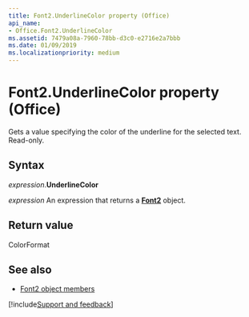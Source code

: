 ```yaml
---
title: Font2.UnderlineColor property (Office)
api_name:
- Office.Font2.UnderlineColor
ms.assetid: 7479a08a-7960-78bb-d3c0-e2716e2a7bbb
ms.date: 01/09/2019
ms.localizationpriority: medium
---
```



# Font2.UnderlineColor property (Office)

Gets a value specifying the color of the underline for the selected text. Read-only.


## Syntax

_expression_.**UnderlineColor**

_expression_ An expression that returns a **[Font2](Office.Font2.md)** object.


## Return value

ColorFormat


## See also

- [Font2 object members](overview/library-reference/font2-members-office.md)

[!include[Support and feedback](~/includes/feedback-boilerplate.md)]